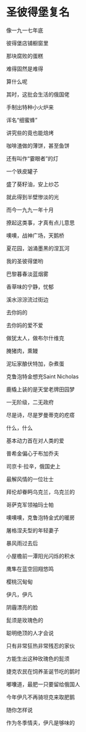    

# 圣彼得堡复名

像一九一七年底

彼得堡店铺橱窗里

那块腐败的蛋糕

难得固然是难得

算什么呢

其时，这批会生活的俄国佬

手制出特种小火炉来

诨名“细蜜蜂”

讲究些的竟也能焙烤

咖啡渣做的薄饼，甚至鱼饼

还有叫作“霎眼者”的灯

一个铁皮罐子

盛了葵籽油，安上纱芯

就此得到半壁惨淡的光

而今一九九一年十月

撩起这类事，才真有点儿意思

噢噢，战神广场，天鹅桥

夏花园，汹涌墨黑的涅瓦河

我的圣彼得堡哟

  

巴黎暮春淡蓝烟雾

香草味的宁静，忧郁

溪水淙淙流过街边

去你妈的

去你妈的爱不爱

做犹太人，做布尔什维克

腌猪肉，熏鳗

泥坛家酿伏特加，杂煮蛋

克鲁泡特金想充Saint Nicholas

鹿橇上装的是天堂老牌田园梦

一无阶级，二无政府

尽是诗，尽是罗曼蒂克的疙瘩

什么，什么

基本动力首在对人类的爱

普希金偏心于布加乔夫

司京卡·拉辛，俄国史上

最解风情的一位壮士

拜伦却眷眄乌克兰，乌克兰的

哥萨克军领袖玛士帕

  

噢噢噢，克鲁泡特金式的暖房

屠格涅夫型的年轻妻子

暴风雨过去后

小屋檐前一潭阳光闪烁的积水

鹰隼在蓝空回翔悠鸣

樱桃沉甸甸

伊凡，伊凡

阴霾漂亮的脸

髭须是玫瑰色的

聪明绝顶的人才会说

只有非常狂热非常残忍的家伙

方能生出这种玫瑰色的髭须

捷克农民在饲养圣诞节吃的鹅时

嘟囔道，最肥一只要留给俄国人

今年伊凡不再骑坦克来取肥鹅

随你怎样说

作为冬季情夫，伊凡是够味的